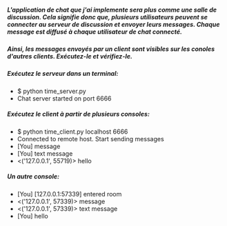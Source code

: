 #####  L'application de chat que j'ai implemente sera plus comme une salle de discussion. Cela signifie donc que, plusieurs utilisateurs peuvent se connecter au serveur de discussion et envoyer leurs messages. Chaque message est diffusé à chaque utilisateur de chat connecté.

##### Ainsi, les messages envoyés par un client sont visibles sur les conoles d'autres clients. Exécutez-le et vérifiez-le. 
 
##### Exécutez le serveur dans un terminal:
* $ python time_server.py 
* Chat server started on port 6666


##### Exécutez le client à partir de plusieurs consoles:
* $ python time_client.py localhost 6666
* Connected to remote host. Start sending messages
* [You] message
* [You] text message
* <('127.0.0.1', 55719)> hello

##### Un autre console:
* [You] [127.0.0.1:57339] entered room
* <('127.0.0.1', 57339)> message
* <('127.0.0.1', 57339)> text message
* [You] hello
